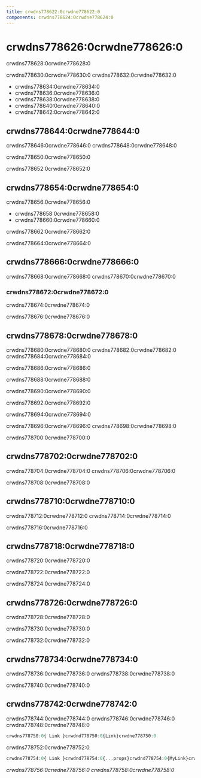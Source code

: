 ```yaml
---
title: crwdns778622:0crwdne778622:0
components: crwdns778624:0crwdne778624:0
---
```

# crwdns778626:0crwdne778626:0

<p class="description">crwdns778628:0crwdne778628:0</p>

crwdns778630:0crwdne778630:0 crwdns778632:0crwdne778632:0

- crwdns778634:0crwdne778634:0
- crwdns778636:0crwdne778636:0
- crwdns778638:0crwdne778638:0
- crwdns778640:0crwdne778640:0
- crwdns778642:0crwdne778642:0

## crwdns778644:0crwdne778644:0

crwdns778646:0crwdne778646:0 crwdns778648:0crwdne778648:0

crwdns778650:0crwdne778650:0

crwdns778652:0crwdne778652:0

## crwdns778654:0crwdne778654:0

crwdns778656:0crwdne778656:0

- crwdns778658:0crwdne778658:0
- crwdns778660:0crwdne778660:0

crwdns778662:0crwdne778662:0

crwdns778664:0crwdne778664:0

## crwdns778666:0crwdne778666:0

crwdns778668:0crwdne778668:0 crwdns778670:0crwdne778670:0

### crwdns778672:0crwdne778672:0

crwdns778674:0crwdne778674:0

crwdns778676:0crwdne778676:0

## crwdns778678:0crwdne778678:0

crwdns778680:0crwdne778680:0 crwdns778682:0crwdne778682:0 crwdns778684:0crwdne778684:0

crwdns778686:0crwdne778686:0

crwdns778688:0crwdne778688:0

crwdns778690:0crwdne778690:0

crwdns778692:0crwdne778692:0

crwdns778694:0crwdne778694:0

crwdns778696:0crwdne778696:0 crwdns778698:0crwdne778698:0

crwdns778700:0crwdne778700:0

## crwdns778702:0crwdne778702:0

crwdns778704:0crwdne778704:0 crwdns778706:0crwdne778706:0

crwdns778708:0crwdne778708:0

## crwdns778710:0crwdne778710:0

crwdns778712:0crwdne778712:0 crwdns778714:0crwdne778714:0

crwdns778716:0crwdne778716:0

## crwdns778718:0crwdne778718:0

crwdns778720:0crwdne778720:0

crwdns778722:0crwdne778722:0

crwdns778724:0crwdne778724:0

## crwdns778726:0crwdne778726:0

crwdns778728:0crwdne778728:0

crwdns778730:0crwdne778730:0

crwdns778732:0crwdne778732:0

## crwdns778734:0crwdne778734:0

crwdns778736:0crwdne778736:0 crwdns778738:0crwdne778738:0

crwdns778740:0crwdne778740:0

## crwdns778742:0crwdne778742:0

crwdns778744:0crwdne778744:0 crwdns778746:0crwdne778746:0 crwdns778748:0crwdne778748:0

```jsx
crwdns778750:0{ Link }crwdnd778750:0{Link}crwdne778750:0
```

crwdns778752:0crwdne778752:0

```jsx
crwdns778754:0{ Link }crwdnd778754:0{...props}crwdnd778754:0{MyLink}crwdne778754:0
```

*crwdns778756:0crwdne778756:0 crwdns778758:0crwdne778758:0*